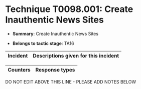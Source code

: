 # Technique T0098.001: Create Inauthentic News Sites

* **Summary**: Create Inauthentic News Sites

* **Belongs to tactic stage**: TA16


| Incident | Descriptions given for this incident |
| -------- | -------------------- |



| Counters | Response types |
| -------- | -------------- |


DO NOT EDIT ABOVE THIS LINE - PLEASE ADD NOTES BELOW